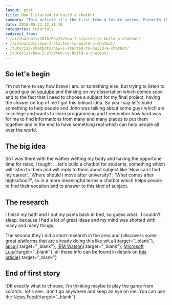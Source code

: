 ```yaml
---
layout: post
title: How I started to build a chatbot
summary: "This article it's the first from a future series. Presents the idea behind the scene, how I started to think on it"
date: 2018-05-23 12:31:19
categories: tutorials
redirect_from: 
- /ai/chatbots/2018/05/23/how-I-started-to-build-a-chatbot/
- /ai/chatbots/how-I-started-to-build-a-chatbot/
- /tutorial/chatbots/how-I-started-to-build-a-chatbot/
- /tutorial/how-I-started-to-build-a-chatbot/
---
```


## So let's begin

I'm not here to say how brave I am. or something else, but trying to listen to a good guy on [youtube](https://www.youtube.com/channel/UCFh7FvnJ_0sVP4V0rZe6AaA) and thinking on my dissertation which comes soon and to the fact that I need to choose a subject for my final project, having the shower on top of me I got this briliant idea. So yea I say let's build something to help people and John was talking about some guys which are in college and wants to learn programming and I remember how hard was for me to find informations from many and many places to put them together and in the end to have something real which can help people all over the world.

## The big idea

So I was there with the wather wetting my body and having the opportune time for relax, I tought ... let's build a chatbot for students, something which will listen to them and will reply to them about subject like 'How can I find my career', 'Where should I move after university?', 'What comes after highschool?', so in a more meaningful terms a chatbot which helps people to find their vocation and to answer to this kind of subject.

## The research

I finish my bath and I put my pants back in bed, so guess what.. I couldn't sleep, because I had a lot of great ideas and my mind was shotted with many and many things.

The second they I did a short research in the area and I discovers some great platforms that are already doing this like [wit.ai](http://wit.ai){:target="_blank"}, [api.ai](http://api.ai){:target="_blank"}, [IBM Watson](https://www.ibm.com/watson/){:target="_blank"}, [Microsoft Luis](https://www.luis.ai/){:target="_blank"}, all these info can be found in details on [this article](https://medium.com/@abraham.kang/understanding-the-differences-between-alexa-api-ai-wit-ai-and-luis-cortana-2404ece0977c){:target="_blank"}

## End of first story

IDK exactly what to choose, I'm thinking maybe to play the game from scratch.. let's see.. don't go anywhere and keep an eye on me. You can use the [News Feed](/feed.xml){:target="_blank"}